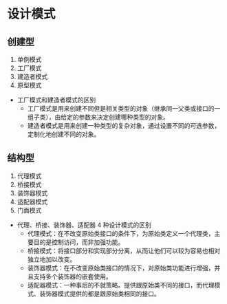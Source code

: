 # 设计模式
## 创建型
1. 单例模式
2. 工厂模式
3. 建造者模式
4. 原型模式

- 工厂模式和建造者模式的区别
  - 工厂模式是用来创建不同但是相关类型的对象（继承同一父类或接口的一组子类），由给定的参数来决定创建哪种类型的对象。
  - 建造者模式是用来创建一种类型的复杂对象，通过设置不同的可选参数，定制化地创建不同的对象。

## 结构型
1. 代理模式
2. 桥接模式
3. 装饰器模式
4. 适配器模式
5. 门面模式

- 代理、桥接、装饰器、适配器 4 种设计模式的区别
  - 代理模式：在不改变原始类接口的条件下，为原始类定义一个代理类，主要目的是控制访问，而非加强功能。
  - 桥接模式：将接口部分和实现部分分离，从而让他们可以较为容易也相对独立地加以改变。
  - 装饰器模式：在不改变原始类接口的情况下，对原始类功能进行增强，并且支持多个装饰器的嵌套使用。
  - 适配器模式：一种事后的不就策略。提供跟原始类不同的接口，而代理模式、装饰器模式提供的都是跟原始类相同的接口。
